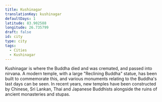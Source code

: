```yaml
---
title: Kushinagar
translationKey: kushinagar
defaultDays: 1
latitude: 83.902588
longitude: 26.735799
draft: false
id: city
type: city
tags:
  - Cities
  - Kushinagar
---
```

Kushinagar is where the Buddha died and was cremated, and passed into nirvana. A modern temple, with a large "Reclining Buddha" statue, has been built to commemorate this, and various monuments relating to the Buddha's last days can be seen. In recent years, new temples have been constructed by Chinese, Sri Lankan, Thai and Japanese Buddhists alongside the ruins of ancient monasteries and stupas.